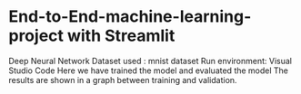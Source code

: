 # End-to-End-machine-learning-project with Streamlit
Deep Neural Network
Dataset used : mnist dataset
Run environment: Visual Studio Code
Here we have trained the model and evaluated the model
The results are shown in a graph between training and validation.
